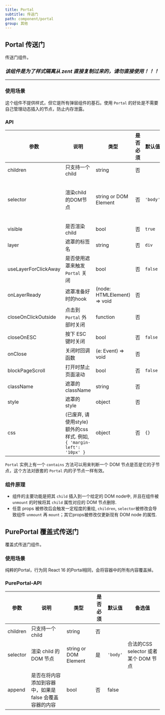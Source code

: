 ```yaml
---
title: Portal
subtitle: 传送门
path: component/portal
group: 其他
---
```


## Portal 传送门

传送门组件。

### *该组件是为了样式隔离从 zent 直接复制过来的，请勿直接使用！！！*

---

### 使用场景

这个组件不提供样式，但它是所有弹层组件的基石。使用 `Portal` 的好处是不需要自己管理动态插入的节点，防止内存泄露。

### API

| 参数        | 说明             | 类型       | 是否必须    | 默认值      | 备选值              |
| --------- | ----------------- | ---------- | ----------- | -------- | ------------------- |
| children  | 只支持一个child        | string         |  否   |     |                |
| selector  | 渲染child的DOM节点     | string or DOM Element | 否 | `'body'` | 合法的CSS selector或者某个DOM节点 |
| visible   | 是否渲染child    | bool         | 否 | `true`   |                |
| layer | 遮罩的标签名 | string | 否 | `div` | |
| useLayerForClickAway | 是否使用遮罩来触发 `Portal` 关闭 | bool | 否 | `false` | |
| onLayerReady | 遮罩准备好时的hook | (node: HTMLElement) => void | 否 | |
| closeOnClickOutside | 点击到 `Portal` 外部时关闭 | function | 否 | |
| closeOnESC | 按下 ESC 键时关闭 | bool | 否 | `false` |  |
| onClose | 关闭时回调函数 | (e: Event) => void | 否 |  |
| blockPageScroll | 打开时禁止页面滚动 | bool | 否 | `false` | |
| className | 遮罩的className      | string | 否 |     |         |
| style | 遮罩的style | object | 否 | | |
| css      | (已废弃, 请使用style)额外的css样式. 例如, `{ 'margin-left': '10px' }` | object  | 否 | `{}`     |     |

`Portal` 实例上有一个 `contains` 方法可以用来判断一个 DOM 节点是否是它的子节点，这个方法对嵌套的 `Portal` 内的子节点一样有效。

### 组件原理

- 组件的主要功能是把其 `child` 插入到一个给定的 DOM node中, 并且在组件被 `unmount` 的时候将其 `child` 属性对应的 DOM 节点删除.
- 任意 props 被修改后会触发一定程度的重绘, `children`, `selector`被修改会导致组件 `unmount` 再 `mount`；其它props被修改仅更新现有 DOM node 的属性.

## PurePortal 覆盖式传送门

覆盖式传送门组件。

### 使用场景

纯粹的Portal，行为同 React 16 的Portal相同，会将容器中的所有内容覆盖掉。

### PurePortal-API

| 参数        | 说明             | 类型       | 是否必须    | 默认值      | 备选值              |
| --------- | ----------------- | ---------- | ----------- | -------- | ------------------- |
| children  | 只支持一个child        | string         |  否   |     |                |
| selector  | 渲染 child 的 DOM 节点     | string or DOM Element | 是 | `'body'` | 合法的CSS selector 或者某个 DOM 节点 |
| append | 是否在将内容添加到容器中，如果是 false 会覆盖容器的内容 | bool | 否 | false |  |
